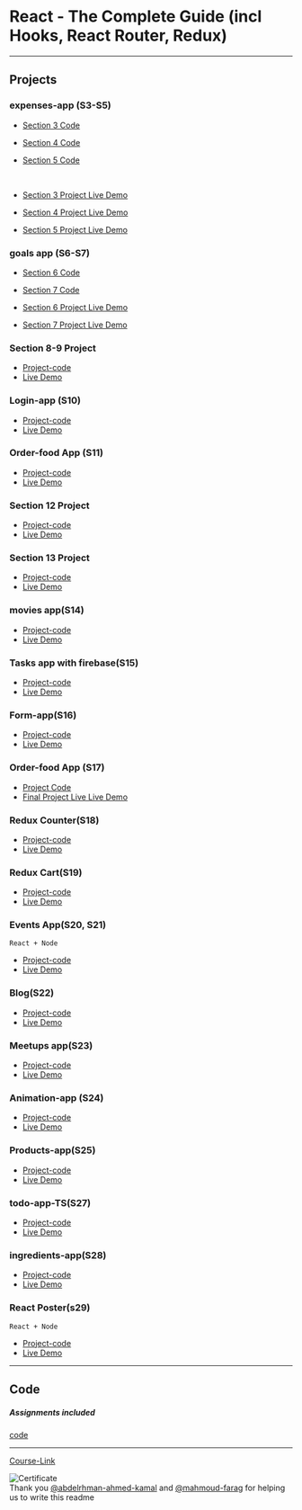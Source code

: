 # React - The Complete Guide (incl Hooks, React Router, Redux)

---

## Projects

### expenses-app (S3-S5)

- [Section 3 Code](./Projects/01-Expenses-app/S03-project)
- [Section 4 Code](./Projects/01-Expenses-app/S04-project/)
- [Section 5 Code](./Projects/01-Expenses-app/S05-project/)

  <br/>

- [Section 3 Project Live Demo](https://64ac3fb17488541710b4d6ad--cheerful-gumdrop-d92963.netlify.app/)
- [Section 4 Project Live Demo](https://64ac437a9d565a185fb958a7--steady-lily-c57c88.netlify.app/)
- [Section 5 Project Live Demo](https://64ac45c84f6b3a190f88b450--cerulean-alfajores-6d5de3.netlify.app/)

### goals app (S6-S7)

- [Section 6 Code](./Projects/02-goals-app/S06-project/)
- [Section 7 Code](./Projects/02-goals-app/S07-project/)
  <br/>

- [Section 6 Project Live Demo](https://64ac482b7488541d74b4d696--friendly-platypus-d7211f.netlify.app/)
- [Section 7 Project Live Demo](https://64afc8c790cb4b42339a9256--verdant-pavlova-aafbc8.netlify.app/)

### Section 8-9 Project

- [Project-code](./Projects/03-section-8-9-project)
- [Live Demo](https://64afc9b06e26ce3fbdb860f2--animated-pony-12b7dc.netlify.app/)

### Login-app (S10)

- [Project-code](./Projects/04-Login-app-s10/)
- [Live Demo](https://64afdbe519d9a209ca413aca--illustrious-gumdrop-8130f5.netlify.app/)

### Order-food App (S11)

- [Project-code](./Projects/05-order-food-app/S11-project/)
- [Live Demo](https://64afdf512d020c0f2046fba0--bright-fudge-fda47e.netlify.app/)

### Section 12 Project

- [Project-code](./Projects/06-S12-project)
- [Live Demo](https://64afe69a5761270f801ecc7f--sprightly-creponne-71931b.netlify.app/)

### Section 13 Project

- [Project-code](./Projects/07-S13-project)
- [Live Demo](https://64afe679a18c940fcdb660ab--boisterous-basbousa-7959f4.netlify.app/)

### movies app(S14)

- [Project-code](./Projects/08-movies-app)
- [Live Demo](https://64afe8f119d9a2136e413759--idyllic-jelly-01d668.netlify.app/)

### Tasks app with firebase(S15)

- [Project-code](./Projects/09-task-app-firbase/)
- [Live Demo](https://64afe937a7ad8a120c09c494--effervescent-kangaroo-476e32.netlify.app/)

### Form-app(S16)

- [Project-code](./Projects/10-form-app)
- [Live Demo]()

### Order-food App (S17)

- [Project Code](./Projects/05-order-food-app/S17-project/)
- [Final Project Live Live Demo]()

### Redux Counter(S18)

- [Project-code](./Projects/11-redux-counter)
- [Live Demo]()

### Redux Cart(S19)

- [Project-code](./Projects/12-redux-cart)
- [Live Demo]()

### Events App(S20, S21)

`React + Node`

- [Project-code](./Projects/13-events-app)
- [Live Demo]()

### Blog(S22)

- [Project-code](./Projects/14-Blog)
- [Live Demo]()

### Meetups app(S23)

- [Project-code](./Projects/15-meetups-app)
- [Live Demo]()

### Animation-app (S24)

- [Project-code](./Projects/16-animation-app)
- [Live Demo]()

### Products-app(S25)

- [Project-code](./Projects/17-Products-app)
- [Live Demo]()

### todo-app-TS(S27)

- [Project-code](./Projects/18-todo-app-TS)
- [Live Demo]()

### ingredients-app(S28)

- [Project-code](./Projects/19-ingredients-app/)
- [Live Demo]()

### React Poster(s29)

`React + Node`

- [Project-code](./Projects/20-react-poster/)
- [Live Demo]()

---

## Code

##### Assignments included

[code](Code)

---

[Course-Link](https://www.udemy.com/course/react-the-complete-guide-incl-redux/)<br>

![Certificate](https://via.placeholder.com/468x300?text=Certificate+Here)
<br>
Thank you [@abdelrhman-ahmed-kamal](https://github.com/Abdelrhman-ahmed-kamal) and [@mahmoud-farag](https://github.com/mahmoud-farag) for helping us to write this readme
